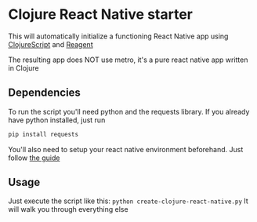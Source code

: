 # Clojure React Native starter

This will automatically initialize a functioning React Native app using [ClojureScript](https://clojurescript.org/) and [Reagent](https://github.com/reagent-project/reagent)

The resulting app does NOT use metro, it's a pure react native app written in Clojure

## Dependencies

To run the script you'll need python and the requests library.
If you already have python installed, just run
```bash
pip install requests
```
You'll also need to setup your react native environment beforehand. Just follow [the guide](https://reactnative.dev/docs/environment-setup)

## Usage
Just execute the script like this: `python create-clojure-react-native.py`
It will walk you through everything else
